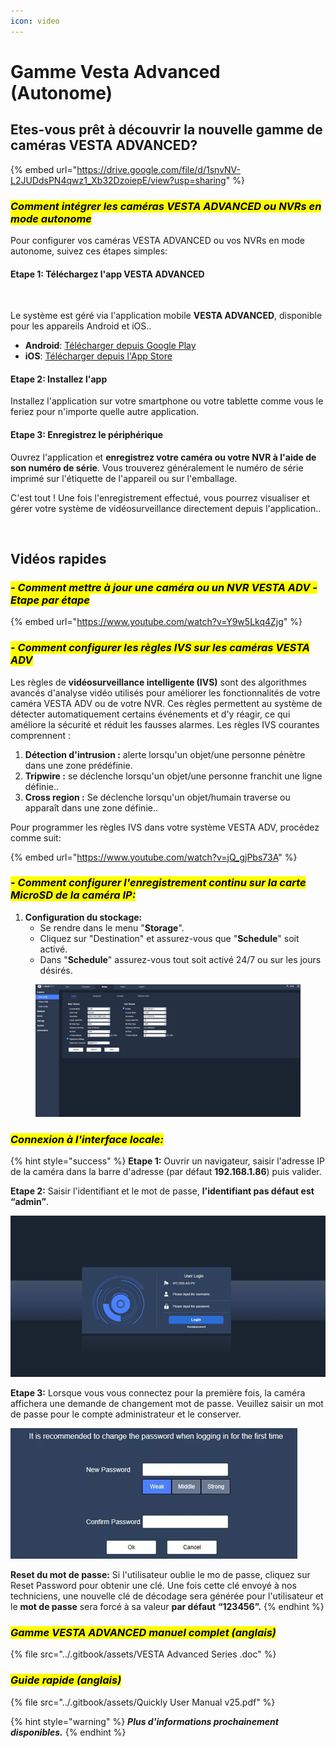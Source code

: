 ```yaml
---
icon: video
---
```


# Gamme Vesta Advanced (Autonome)

## Etes-vous prêt à découvrir la nouvelle gamme de caméras VESTA ADVANCED?

{% embed url="https://drive.google.com/file/d/1snvNV-L2JUDdsPN4qwz1_Xb32DzoiepE/view?usp=sharing" %}

### _<mark style="background-color:yellow;">Comment intégrer les caméras VESTA ADVANCED ou NVRs  en mode autonome</mark>_ <a href="#how-to-integrate-advanced-video-cameras-or-nvrs-in-stand-alone-cctv-mode" id="how-to-integrate-advanced-video-cameras-or-nvrs-in-stand-alone-cctv-mode"></a>

Pour configurer vos caméras VESTA ADVANCED ou vos NVRs en mode autonome, suivez ces étapes simples:

#### **Etape 1: Téléchargez l'app VESTA ADVANCED** <a href="#step-1-download-the-vesta-advanced-app" id="step-1-download-the-vesta-advanced-app"></a>

<figure><img src="../.gitbook/assets/vesta app.png" alt=""><figcaption></figcaption></figure>

Le système est géré via l'application mobile **VESTA ADVANCED**, disponible pour les appareils Android et iOS..

* **Android**: [Télécharger depuis Google Play](https://play.google.com/store/apps/details?id=com.vesta.vestaadvanced\&hl=es_419)​
* **iOS**: [Télécharger depuis l'App Store](https://apps.apple.com/es/app/vesta-advanced/id6748019032)​

#### **Etape  2: Installez l'app** <a href="#step-2-install-the-app" id="step-2-install-the-app"></a>

Installez l'application sur votre smartphone ou votre tablette comme vous le feriez pour n'importe quelle autre application.

#### **Etape 3: Enregistrez le périphérique** <a href="#step-3-register-the-device" id="step-3-register-the-device"></a>

Ouvrez l'application et **enregistrez votre caméra ou votre NVR à l'aide de son numéro de série**. Vous trouverez généralement le numéro de série imprimé sur l'étiquette de l'appareil ou sur l'emballage.&#x20;

C'est tout ! Une fois l'enregistrement effectué, vous pourrez visualiser et gérer votre système de vidéosurveillance directement depuis l'application..

<figure><img src="../.gitbook/assets/3vestaapp.png" alt=""><figcaption></figcaption></figure>

## Vidéos rapides

### _<mark style="background-color:yellow;">- Comment mettre à jour une caméra ou un NVR VESTA ADV - Etape par étape</mark>_

{% embed url="https://www.youtube.com/watch?v=Y9w5Lkq4Zjg" %}

### _<mark style="background-color:yellow;">- Comment configurer les règles IVS sur les caméras VESTA ADV</mark>_&#x20;

Les règles de **vidéosurveillance intelligente (IVS)** sont des algorithmes avancés d'analyse vidéo utilisés pour améliorer les fonctionnalités de votre caméra VESTA ADV ou de votre NVR. Ces règles permettent au système de détecter automatiquement certains événements et d'y réagir, ce qui améliore la sécurité et réduit les fausses alarmes. Les règles IVS courantes comprennent :

1. **Détection d'intrusion :** alerte lorsqu'un objet/une personne pénètre dans une zone prédéfinie.
2. **Tripwire :** se déclenche lorsqu'un objet/une personne franchit une ligne définie..
3. **Cross region :** Se déclenche lorsqu'un objet/humain traverse ou apparaît dans une zone définie..

Pour programmer les règles IVS dans votre système VESTA ADV, procédez comme suit:&#x20;

{% embed url="https://www.youtube.com/watch?v=jQ_gjPbs73A" %}

### _<mark style="background-color:yellow;">- Comment configurer l'enregistrement continu sur la carte MicroSD de la caméra IP:</mark>_

1. **Configuration du stockage:**
   * Se rendre dans le menu "**Storage**".
   * Cliquez sur "Destination" et assurez-vous que "**Schedule**" soit activé.
   * Dans "**Schedule**" assurez-vous tout soit activé 24/7 ou sur les jours désirés.

<figure><img src="../.gitbook/assets/step-step-SD.gif" alt=""><figcaption></figcaption></figure>

### _<mark style="background-color:yellow;">**Connexion à l'interface locale:**</mark>_&#x20;

{% hint style="success" %}
**Etape 1:** Ouvrir un navigateur, saisir l'adresse IP de la caméra dans la barre d'adresse (par défaut **192.168.1.86**) puis valider.

**Etape 2:** Saisir l'identifiant et le mot de passe, **l'identifiant pas défaut est “admin”**.

![](<../.gitbook/assets/image (44).png>)

**Etape 3:** Lorsque vous vous connectez pour la première fois, la caméra affichera une demande de changement mot de passe. Veuillez saisir un mot de passe pour le compte administrateur et le conserver.

![](<../.gitbook/assets/image (45).png>)



**Reset du mot de passe:** Si l'utilisateur oublie le mo de passe, cliquez sur Reset Password pour obtenir une clé. Une fois cette clé envoyé à nos techniciens, une nouvelle clé de décodage sera générée pour l'utilisateur et le **mot de passe** sera forcé à sa valeur **par défaut** **“123456”.**
{% endhint %}

### _<mark style="background-color:yellow;">Gamme VESTA ADVANCED manuel complet (anglais)</mark>_

{% file src="../.gitbook/assets/VESTA Advanced Series .doc" %}

### _<mark style="background-color:yellow;">Guide rapide (anglais)</mark>_

{% file src="../.gitbook/assets/Quickly User Manual v25.pdf" %}

{% hint style="warning" %}
_**Plus d'informations prochainement disponibles.**_
{% endhint %}
